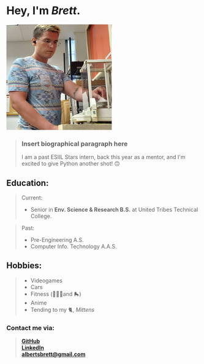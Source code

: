# Hey, I'm *Brett*.

<img src="Brett.jpg" width="275" height="275">

> 
> ### Insert biographical paragraph here
> 
> I am a past ESIIL Stars intern, back this year as a mentor, and I'm excited to give Python another shot! 🙃

## Education:
> Current: 
> - Senior in **Env. Science & Research B.S.** at United Tribes Technical College.

> Past: 
> - Pre-Engineering A.S.
> - Computer Info. Technology A.A.S.


## Hobbies:
> - Videogames
> - Cars
> - Fitness (🏋🏼‍♂️and 🛼)
> - Anime
> - Tending to my 🐈, *Mittens*



### **Contact me via:**
> <a href="https://github.com/Wakunza" target="_blank">**GitHub**</a>  
> <a href="https://www.linkedin.com/in/brettalberts/" target="_blank">**LinkedIn**</a>  
> <a href="albertsbrett@gmail.com"> **albertsbrett@gmail.com** </a>  

